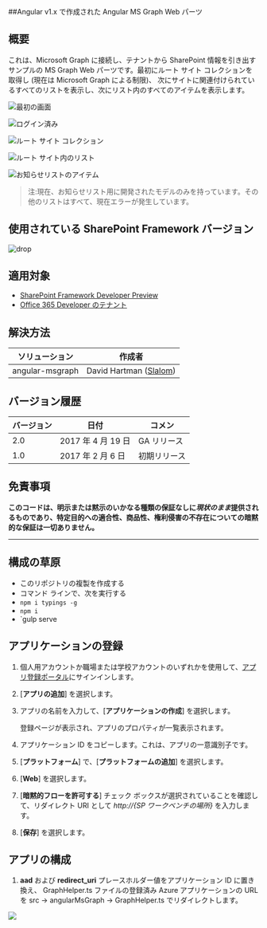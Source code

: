 ﻿---
page_type: sample
products:
- office-sp
- ms-graph
languages:
- javascript
- typescript
extensions:
  contentType: samples
  technologies:
  - SharePoint Framework
  - Microsoft Graph
  services:
  - SharePoint
  platforms:
  - AngularJS
  createdDate: 2/16/2017 12:00:00 AM
---
##Angular v1.x で作成された Angular MS Graph Web パーツ

## 概要
これは、Microsoft Graph に接続し、テナントから SharePoint
情報を引き出すサンプルの MS Graph Web パーツです。最初にルート サイト コレクションを取得し (現在は Microsoft Graph による制限)、
次にサイトに関連付けられているすべてのリストを表示し、次にリスト内のすべてのアイテムを表示します。

![最初の画面](./assets/Connect.png)

![ログイン済み](./assets/Connected.png)

![ルート サイト コレクション](./assets/Root.png)

![ルート サイト内のリスト](./assets/Lists.png)

![お知らせリストのアイテム](./assets/Items.png)


> 注:現在、お知らせリスト用に開発されたモデルのみを持っています。その他のリストはすべて、現在エラーが発生しています。

## 使用されている SharePoint Framework バージョン 
![drop](https://img.shields.io/badge/drop-ga-green.svg)

## 適用対象

* [SharePoint Framework Developer Preview](http://dev.office.com/sharepoint/docs/spfx/sharepoint-framework-overview)
* [Office 365 Developer のテナント](http://dev.office.com/sharepoint/docs/spfx/set-up-your-developer-tenant)

## 解決方法

ソリューション|作成者
--------|---------
angular-msgraph|David Hartman ([Slalom](https://slalom.com))

## バージョン履歴

バージョン|日付|コメン
-------|----|--------
2.0|2017 年 4 月 19 日|GA リリース
1.0|2017 年 2 月 6 日|初期リリース

## 免責事項
**このコードは、明示または黙示のいかなる種類の保証なしに*現状のまま*提供されるものであり、特定目的への適合性、商品性、権利侵害の不存在についての暗黙的な保証は一切ありません。**

---

## 構成の草原
- このリポジトリの複製を作成する
- コマンド ラインで、次を実行する
 - `npm i typings -g`
 - `npm i`
 - `gulp serve

## アプリケーションの登録

1. 個人用アカウントか職場または学校アカウントのいずれかを使用して、[アプリ登録ポータル](https://apps.dev.microsoft.com/)にサインインします。

2. [**アプリの追加**] を選択します。

3. アプリの名前を入力して、[**アプリケーションの作成**] を選択します。

   登録ページが表示され、アプリのプロパティが一覧表示されます。

4. アプリケーション ID をコピーします。これは、アプリの一意識別子です。

5. [**プラットフォーム**] で、[**プラットフォームの追加**] を選択します。

6. [**Web**] を選択します。

7. [**暗黙的フローを許可する**] チェック ボックスが選択されていることを確認して、リダイレクト URI として *http://{SP ワークベンチの場所}* を入力します。

8. [**保存**] を選択します。

## アプリの構成
1. **aad** および **redirect_uri** プレースホルダー値をアプリケーション ID に置き換え、
GraphHelper.ts ファイルの登録済み Azure アプリケーションの URL を src -> angularMsGraph -> GraphHelper.ts でリダイレクトします。

<img src="https://telemetry.sharepointpnp.com/sp-dev-fx-webparts/samples/angular-msgraph" /> 